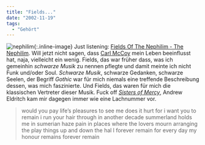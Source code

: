```yaml
---
title: "Fields..."
date: "2002-11-19"
tags:
  - "Gehört"
---
```


![nephilim](/img/couchblog/nephilim-150x150.jpg){:.inline-image}
Just listening: [Fields Of The Nephilim - The Nephilim](https://web.archive.org/web/20030706123147/http://www.d.kth.se/~d93-oja/the_nephilim.html "fields of the nephilim - the nephilim [english]"). Will jetzt nicht sagen, dass [Carl McCoy](https://web.archive.org/web/20030706123147/http://www.sb-photographies.com/musique/mera/Fields/p_3.html "Hätte man ihn mal gesehen, sähe er so aus... aber immer der Nebel...") mein Leben beeinflusst hat, naja, vielleicht ein wenig. Fields, das war früher dass, was ich gemeinhin _schwarze Musik_ zu nennen pflegte und damit meinte ich nicht Funk und/oder Soul. _Schwarze Musik_, schwarze Gedanken, schwarze Seelen, der Begriff _Gothic_ war für mich niemals eine treffende Beschreibung dessen, was mich faszinierte. Und Fields, das waren für mich die klassischen Vertreter dieser Musik. Fuck off _[Sisters of Mercy](https://web.archive.org/web/20030706123147/http://www.the-sisters-of-mercy.com/ "The Sisters of Mercy Homepage")_, Andrew Eldritch kam mir dagegen immer wie eine Lachnummer vor.

> would you pay life’s pleasures to see me
> does it hurt for i want you to remain
> i run your hair through in another decade
> summerland holds me in sumerian haze
> pain in places where the lovers mourn
> arranging the play things up and down the hal
> l forever remain for every day
> my honour remains forever remain
